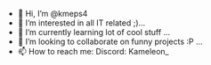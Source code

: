 - 👋 Hi, I’m @kmeps4
- 👀 I’m interested in all IT related ;)...
- 🌱 I’m currently learning lot of cool stuff ...
- 💞️ I’m looking to collaborate on funny projects :P ...
- 📫 How to reach me: Discord: Kameleon_

<!---
kmeps4/kmeps4 is a ✨ special ✨ repository because its `README.md` (this file) appears on your GitHub profile.
You can click the Preview link to take a look at your changes.
--->
